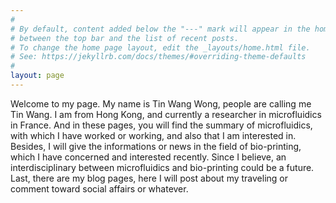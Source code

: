 ```yaml
---
#
# By default, content added below the "---" mark will appear in the home page
# between the top bar and the list of recent posts.
# To change the home page layout, edit the _layouts/home.html file.
# See: https://jekyllrb.com/docs/themes/#overriding-theme-defaults
#
layout: page
---
```


Welcome to my page. My name is Tin Wang Wong, people are calling me Tin Wang. I am from Hong Kong, and currently a researcher in microfluidics in France. And in these pages, you will find the summary of microfluidics, with which I have worked or working, and also that I am interested in. Besides, I will give the informations or news in the field of bio-printing, which I have concerned and interested recently. Since I believe, an interdisciplinary between microfluidics and bio-printing could be a future. Last, there are my blog pages, here I will post about my traveling or comment toward social affairs or whatever.
